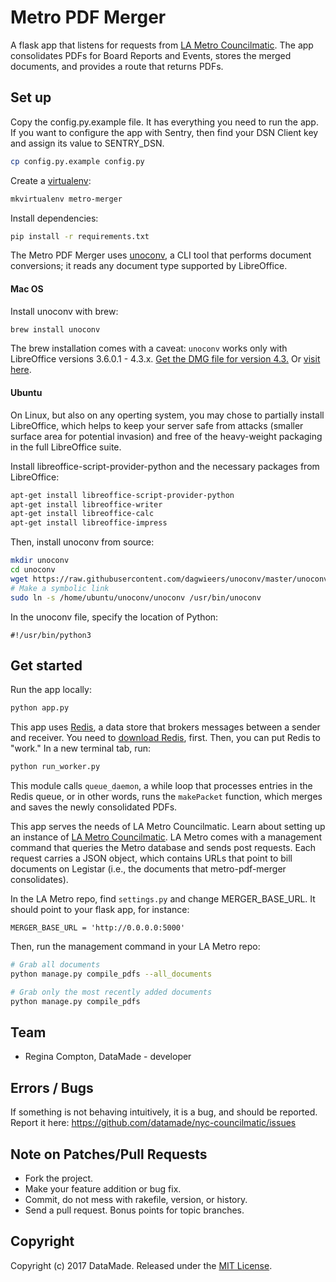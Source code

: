 # Metro PDF Merger

A flask app that listens for requests from [LA Metro Councilmatic](https://github.com/datamade/la-metro-councilmatic). The app consolidates PDFs for Board Reports and Events, stores the merged documents, and provides a route that returns PDFs.

## Set up

Copy the config.py.example file. It has everything you need to run the app. If you want to configure the app with Sentry, then find your DSN Client key and assign its value to SENTRY_DSN.

```bash
cp config.py.example config.py
```

Create a [virtualenv](http://docs.python-guide.org/en/latest/dev/virtualenvs/):

```bash
mkvirtualenv metro-merger
```

Install dependencies:

```bash
pip install -r requirements.txt
```

The Metro PDF Merger uses [unoconv](https://github.com/dagwieers/unoconv), a CLI tool that performs document conversions; it reads any document type supported by LibreOffice.

#### Mac OS

Install unoconv with brew:

```bash
brew install unoconv
```

The brew installation comes with a caveat: `unoconv` works only with LibreOffice versions 3.6.0.1 - 4.3.x. [Get the DMG file for version 4.3.](https://downloadarchive.documentfoundation.org/libreoffice/old/4.3.7.2/mac/x86_64/LibreOffice_4.3.7.2_MacOS_x86-64.dmg) Or [visit here](https://downloadarchive.documentfoundation.org/libreoffice/old/4.3.7.2/mac/x86_64/).


#### Ubuntu

On Linux, but also on any operting system, you may chose to partially install LibreOffice, which helps to keep your server safe from attacks (smaller surface area for potential invasion) and free of the heavy-weight packaging in the full LibreOffice suite.

Install libreoffice-script-provider-python and the necessary packages from LibreOffice:

```bash
apt-get install libreoffice-script-provider-python
apt-get install libreoffice-writer
apt-get install libreoffice-calc
apt-get install libreoffice-impress
```

Then, install unoconv from source:

```bash
mkdir unoconv
cd unoconv
wget https://raw.githubusercontent.com/dagwieers/unoconv/master/unoconv
# Make a symbolic link
sudo ln -s /home/ubuntu/unoconv/unoconv /usr/bin/unoconv
```

In the unoconv file, specify the location of Python:

```
#!/usr/bin/python3
```

## Get started

Run the app locally:

```bash
python app.py
```

This app uses [Redis](https://redis.io/), a data store that brokers messages between a sender and receiver. You need to [download Redis](https://redis.io/download), first. Then, you can put Redis to "work." In a new terminal tab, run:

```bash
python run_worker.py
```

This module calls `queue_daemon`, a while loop that processes entries in the Redis queue, or in other words, runs the `makePacket` function, which merges and saves the newly consolidated PDFs.

This app serves the needs of LA Metro Councilmatic. Learn about setting up an instance of [LA Metro Councilmatic](https://github.com/datamade/la-metro-councilmatic). LA Metro comes with a management command that queries the Metro database and sends post requests. Each request carries a JSON object, which contains URLs that point to bill documents on Legistar (i.e., the documents that metro-pdf-merger consolidates).

In the LA Metro repo, find `settings.py` and change MERGER_BASE_URL. It should point to your flask app, for instance:

```
MERGER_BASE_URL = 'http://0.0.0.0:5000'
```

Then, run the management command in your LA Metro repo:

```bash
# Grab all documents
python manage.py compile_pdfs --all_documents

# Grab only the most recently added documents
python manage.py compile_pdfs
```

## Team

* Regina Compton, DataMade - developer

## Errors / Bugs

If something is not behaving intuitively, it is a bug, and should be reported.
Report it here: https://github.com/datamade/nyc-councilmatic/issues

## Note on Patches/Pull Requests

* Fork the project.
* Make your feature addition or bug fix.
* Commit, do not mess with rakefile, version, or history.
* Send a pull request. Bonus points for topic branches.

## Copyright

Copyright (c) 2017 DataMade. Released under the [MIT License](https://github.com/datamade/nyc-councilmatic/blob/master/LICENSE).




